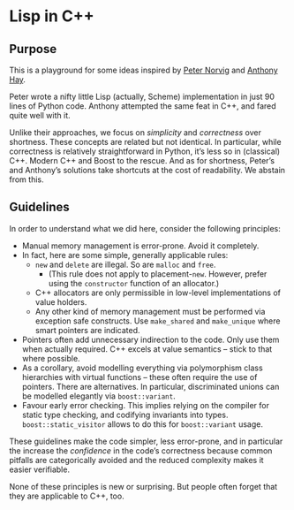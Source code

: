 Lisp in C++
===========

Purpose
-------

This is a playground for some ideas inspired by [Peter Norvig][] and [Anthony Hay][].

Peter wrote a nifty little Lisp (actually, Scheme) implementation in just 90
lines of Python code. Anthony attempted the same feat in C++, and fared quite
well with it.

Unlike their approaches, we focus on *simplicity* and *correctness* over
shortness. These concepts are related but not identical. In particular, while
correctness is relatively straightforward in Python, it’s less so in (classical)
C++. Modern C++ and Boost to the rescue. And as for shortness, Peter’s and
Anthony’s solutions take shortcuts at the cost of readability. We abstain from
this.

Guidelines
----------

In order to understand what we did here, consider the following principles:

 * Manual memory management is error-prone. Avoid it completely.
 * In fact, here are some simple, generally applicable rules:
    * `new` and `delete` are illegal. So are `malloc` and `free`.
        * (This rule does not apply to placement-`new`. However, prefer using
          the `constructor` function of an allocator.)
    * C++ allocators are only permissible in low-level implementations of value
      holders.
    * Any other kind of memory management must be performed via exception safe
      constructs. Use `make_shared` and `make_unique` where smart pointers are
      indicated.
 * Pointers often add unnecessary indirection to the code. Only use them when
   actually required. C++ excels at value semantics – stick to that where
   possible.
 * As a corollary, avoid modelling everything via polymorphism class hierarchies
   with virtual functions – these often require the use of pointers. There are
   alternatives. In particular, discriminated unions can be modelled elegantly
   via `boost::variant`.
 * Favour early error checking. This implies relying on the compiler for static
   type checking, and codifying invariants into types. `boost::static_visitor`
   allows to do this for `boost::variant` usage.

These guidelines make the code simpler, less error-prone, and in particular the
increase the *confidence* in the code’s correctness because common pitfalls are
categorically avoided and the reduced complexity makes it easier verifiable.

None of these principles is new or surprising. But people often forget that they
are applicable to C++, too.

[Peter Norvig]: http://norvig.com/lispy.html
[Anthony Hay]: http://howtowriteaprogram.blogspot.de/2010/11/lisp-interpreter-in-90-lines-of-c.html
